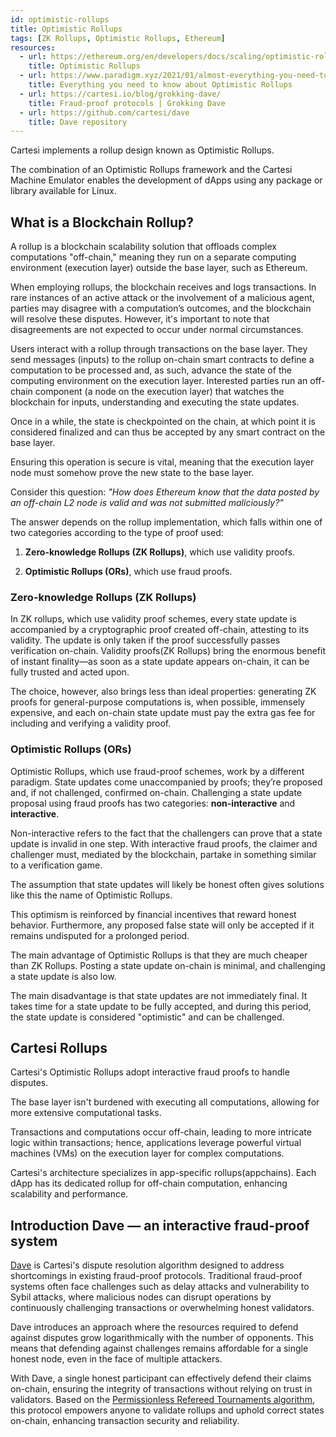 ```yaml
---
id: optimistic-rollups
title: Optimistic Rollups
tags: [ZK Rollups, Optimistic Rollups, Ethereum]
resources:
  - url: https://ethereum.org/en/developers/docs/scaling/optimistic-rollups/
    title: Optimistic Rollups
  - url: https://www.paradigm.xyz/2021/01/almost-everything-you-need-to-know-about-optimistic-rollup
    title: Everything you need to know about Optimistic Rollups
  - url: https://cartesi.io/blog/grokking-dave/
    title: Fraud-proof protocols | Grokking Dave
  - url: https://github.com/cartesi/dave
    title: Dave repository
---
```


Cartesi implements a rollup design known as Optimistic Rollups.

The combination of an Optimistic Rollups framework and the Cartesi Machine Emulator enables the development of dApps using any package or library available for Linux.

## What is a Blockchain Rollup?

A rollup is a blockchain scalability solution that offloads complex computations "off-chain," meaning they run on a separate computing environment (execution layer) outside the base layer, such as Ethereum.

When employing rollups, the blockchain receives and logs transactions. In rare instances of an active attack or the involvement of a malicious agent, parties may disagree with a computation’s outcomes, and the blockchain will resolve these disputes. However, it's important to note that disagreements are not expected to occur under normal circumstances.


Users interact with a rollup through transactions on the base layer. They send messages (inputs) to the rollup on-chain smart contracts to define a computation to be processed and, as such, advance the state of the computing environment on the execution layer. Interested parties run an off-chain component (a node on the execution layer) that watches the blockchain for inputs, understanding and executing the state updates.

Once in a while, the state is checkpointed on the chain, at which point it is considered finalized and can thus be accepted by any smart contract on the base layer.

Ensuring this operation is secure is vital, meaning that the execution layer node must somehow prove the new state to the base layer.

Consider this question: _"How does Ethereum know that the data posted by an off-chain L2 node is valid and was not submitted maliciously?"_

The answer depends on the rollup implementation, which falls within one of two categories according to the type of proof used:

1. **Zero-knowledge Rollups (ZK Rollups)**, which use validity proofs.

2. **Optimistic Rollups (ORs)**, which use fraud proofs.

### Zero-knowledge Rollups (ZK Rollups)

In ZK rollups, which use validity proof schemes, every state update is accompanied by a cryptographic proof created off-chain, attesting to its validity. The update is only taken if the proof successfully passes verification on-chain. Validity proofs(ZK Rollups) bring the enormous benefit of instant finality—as soon as a state update appears on-chain, it can be fully trusted and acted upon.

The choice, however, also brings less than ideal properties: generating ZK proofs for general-purpose computations is, when possible, immensely expensive, and each on-chain state update must pay the extra gas fee for including and verifying a validity proof.

### Optimistic Rollups (ORs)

Optimistic Rollups, which use fraud-proof schemes, work by a different paradigm. State updates come unaccompanied by proofs; they’re proposed and, if not challenged, confirmed on-chain. Challenging a state update proposal using fraud proofs has two categories: **non-interactive** and **interactive**.

Non-interactive refers to the fact that the challengers can prove that a state update is invalid in one step. With interactive fraud proofs, the claimer and challenger must, mediated by the blockchain, partake in something similar to a verification game.

The assumption that state updates will likely be honest often gives solutions like this the name of Optimistic Rollups.

This optimism is reinforced by financial incentives that reward honest behavior. Furthermore, any proposed false state will only be accepted if it remains undisputed for a prolonged period.


The main advantage of Optimistic Rollups is that they are much cheaper than ZK Rollups. Posting a state update on-chain is minimal, and challenging a state update is also low.

The main disadvantage is that state updates are not immediately final. It takes time for a state update to be fully accepted, and during this period, the state update is considered "optimistic" and can be challenged.


## Cartesi Rollups

Cartesi's Optimistic Rollups adopt interactive fraud proofs to handle disputes.

The base layer isn't burdened with executing all computations, allowing for more extensive computational tasks.

Transactions and computations occur off-chain, leading to more intricate logic within transactions; hence, applications leverage powerful virtual machines (VMs) on the execution layer for complex computations.

Cartesi's architecture specializes in app-specific rollups(appchains). Each dApp has its dedicated rollup for off-chain computation, enhancing scalability and performance. 


## Introduction Dave — an interactive fraud-proof system

[Dave](https://github.com/cartesi/dave) is Cartesi's dispute resolution algorithm designed to address shortcomings in existing fraud-proof protocols. Traditional fraud-proof systems often face challenges such as delay attacks and vulnerability to Sybil attacks, where malicious nodes can disrupt operations by continuously challenging transactions or overwhelming honest validators.

Dave introduces an approach where the resources required to defend against disputes grow logarithmically with the number of opponents. This means that defending against challenges remains affordable for a single honest node, even in the face of multiple attackers.

With Dave, a single honest participant can effectively defend their claims on-chain, ensuring the integrity of transactions without relying on trust in validators. Based on the [Permissionless Refereed Tournaments algorithm](https://arxiv.org/abs/2212.12439), this protocol empowers anyone to validate rollups and uphold correct states on-chain, enhancing transaction security and reliability.

